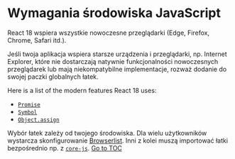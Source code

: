 
# Wymagania środowiska JavaScript


React 18 wspiera wszystkie nowoczesne przeglądarki (Edge, Firefox, Chrome, Safari itd.).

Jeśli twoja aplikacja wspiera starsze urządzenia i przeglądarki, np. Internet Explorer, które nie dostarczają natywnie funkcjonalności nowoczesnych przeglądarek lub mają niekompatybilne implementacje, rozważ dodanie do swojej paczki globalnych łatek.

Here is a list of the modern features React 18 uses:
- [`Promise`](https://developer.mozilla.org/en-US/docs/Web/JavaScript/Reference/Global_Objects/Promise)
- [`Symbol`](https://developer.mozilla.org/en-US/docs/Web/JavaScript/Reference/Global_Objects/Symbol)
- [`Object.assign`](https://developer.mozilla.org/en-US/docs/Web/JavaScript/Reference/Global_Objects/Object/assign)

Wybór łatek zależy od twojego środowiska. Dla wielu użytkowników wystarcza skonfigurowanie [Browserlist](https://github.com/browserslist/browserslist). Inni z kolei muszą importować łatki bezpośrednio np. z [`core-js`](https://github.com/zloirock/core-js).
<span style="float: footnote;"><a href="./index.html#toc">Go to TOC</a></span>
